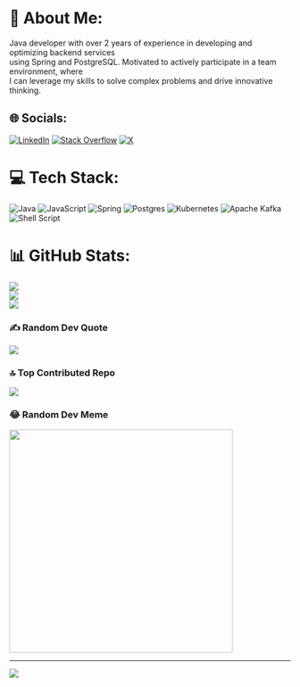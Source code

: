 # 💫 About Me:
Java developer with over 2 years of experience in developing and optimizing backend services<br>using Spring and PostgreSQL. Motivated to actively participate in a team environment, where<br>I can leverage my skills to solve complex problems and drive innovative thinking.


## 🌐 Socials:
[![LinkedIn](https://img.shields.io/badge/LinkedIn-%230077B5.svg?logo=linkedin&logoColor=white)](https://linkedin.com/in/rizwan-io) [![Stack Overflow](https://img.shields.io/badge/-Stackoverflow-FE7A16?logo=stack-overflow&logoColor=white)](https://stackoverflow.com/users/rizwanio) [![X](https://img.shields.io/badge/X-black.svg?logo=X&logoColor=white)](https://x.com/rizwanio) 

# 💻 Tech Stack:
![Java](https://img.shields.io/badge/java-%23ED8B00.svg?style=for-the-badge&logo=openjdk&logoColor=white) ![JavaScript](https://img.shields.io/badge/javascript-%23323330.svg?style=for-the-badge&logo=javascript&logoColor=%23F7DF1E) ![Spring](https://img.shields.io/badge/spring-%236DB33F.svg?style=for-the-badge&logo=spring&logoColor=white) ![Postgres](https://img.shields.io/badge/postgres-%23316192.svg?style=for-the-badge&logo=postgresql&logoColor=white) ![Kubernetes](https://img.shields.io/badge/kubernetes-%23326ce5.svg?style=for-the-badge&logo=kubernetes&logoColor=white) ![Apache Kafka](https://img.shields.io/badge/Apache%20Kafka-000?style=for-the-badge&logo=apachekafka) ![Shell Script](https://img.shields.io/badge/shell_script-%23121011.svg?style=for-the-badge&logo=gnu-bash&logoColor=white)
# 📊 GitHub Stats:
![](https://github-readme-stats.vercel.app/api?username=rizwan-io&theme=radical&hide_border=false&include_all_commits=true&count_private=true)<br/>
![](https://github-readme-streak-stats.herokuapp.com/?user=rizwan-io&theme=radical&hide_border=false)<br/>
![](https://github-readme-stats.vercel.app/api/top-langs/?username=rizwan-io&theme=radical&hide_border=false&include_all_commits=true&count_private=true&layout=compact)

### ✍️ Random Dev Quote
![](https://quotes-github-readme.vercel.app/api?type=horizontal&theme=radical)

### 🔝 Top Contributed Repo
![](https://github-contributor-stats.vercel.app/api?username=rizwan-io&limit=5&theme=dark&combine_all_yearly_contributions=true)

### 😂 Random Dev Meme
<img src='https://randommeme-five.vercel.app/' style="height: 400px;"/>

---
[![](https://visitcount.itsvg.in/api?id=rizwan-io&icon=0&color=2)](https://visitcount.itsvg.in)
